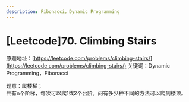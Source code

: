 ```yaml
---
description: Fibonacci，Dynamic Programming
---
```


# \[Leetcode\]70. Climbing Stairs

原题地址：[https://leetcode.com/problems/climbing-stairs/](https://leetcode.com/problems/climbing-stairs/) 关键词：Dynamic Programming，Fibonacci

题意：爬楼梯；  
共有n个阶梯，每次可以爬1或2个台阶。问有多少种不同的方法可以爬到楼顶。



  


